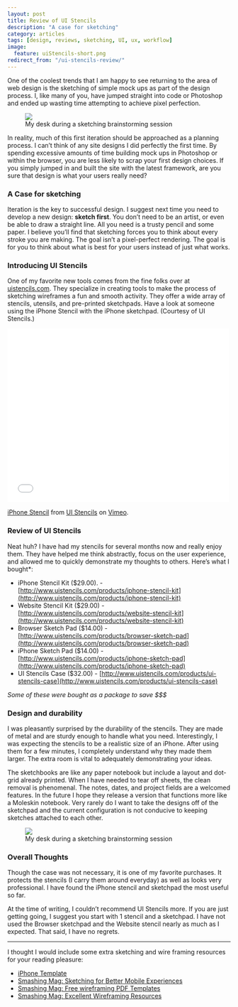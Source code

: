 ```yaml
---
layout: post
title: Review of UI Stencils
description: "A case for sketching"
category: articles
tags: [design, reviews, sketching, UI, ux, workflow]
image:
  feature: uiStencils-short.png
redirect_from: "/ui-stencils-review/"
---
```


One of the coolest trends that I am happy to see returning to the area of web design is the sketching of simple mock ups as part of the design process. I, like many of you, have jumped straight into code or Photoshop and ended up wasting time attempting to achieve pixel perfection.  

<figure>
	<a href="{{ site.url }}/images/uiStencils-myDesk.jpg"><img src="{{ site.url }}/images/uiStencils-myDesk.jpg"></a>
	<figcaption>My desk during a sketching brainstorming session</figcaption>
</figure>

In reality, much of this first iteration should be approached as a planning process. I can’t think of any site designs I did perfectly the first time. By spending excessive amounts of time building mock ups in Photoshop or within the browser, you are less likely to scrap your first design choices. If you simply jumped in and built the site with the latest framework, are you sure that design is what your users really need?  

### A Case for sketching

Iteration is the key to successful design. I suggest next time you need to develop a new design: **sketch first**. You don’t need to be an artist, or even be able to draw a straight line. All you need is a trusty pencil and some paper. I believe you’ll find that sketching forces you to think about every stroke you are making. The goal isn’t a pixel-perfect rendering. The goal is for you to think about what is best for your users instead of just what works.

### Introducing UI Stencils

One of my favorite new tools comes from the fine folks over at [uistencils.com](http://www.uistencils.com/). They specialize in creating tools to make the process of sketching wireframes a fun and smooth activity. They offer a wide array of stencils, utensils, and pre-printed sketchpads. Have a look at someone using the iPhone Stencil with the iPhone sketchpad. (Courtesy of UI Stencils.)

<iframe src="//player.vimeo.com/video/52961899?title=0&amp;byline=0&amp;portrait=0" width="500" height="391" frameborder="0" webkitallowfullscreen mozallowfullscreen allowfullscreen></iframe> <p><a href="http://vimeo.com/52961899">iPhone Stencil</a> from <a href="http://vimeo.com/uistencils">UI Stencils</a> on <a href="https://vimeo.com">Vimeo</a>.</p>  

### Review of UI Stencils

Neat huh? I have had my stencils for several months now and really enjoy them. They have helped me think abstractly, focus on the user experience, and allowed me to quickly demonstrate my thoughts to others. Here’s what I bought*:

* iPhone Stencil Kit ($29.00). - [http://www.uistencils.com/products/iphone-stencil-kit](http://www.uistencils.com/products/iphone-stencil-kit)
* Website Stencil Kit ($29.00) - [http://www.uistencils.com/products/website-stencil-kit](http://www.uistencils.com/products/website-stencil-kit)
* Browser Sketch Pad ($14.00) - [http://www.uistencils.com/products/browser-sketch-pad](http://www.uistencils.com/products/browser-sketch-pad)
* iPhone Sketch Pad ($14.00) - [http://www.uistencils.com/products/iphone-sketch-pad](http://www.uistencils.com/products/iphone-sketch-pad)
* UI Stencils Case ($32.00) - [http://www.uistencils.com/products/ui-stencils-case](http://www.uistencils.com/products/ui-stencils-case)

*Some of these were bought as a package to save $$$*

### Design and durability

I was pleasantly surprised by the durability of the stencils. They are made of metal and are sturdy enough to handle what you need. Interestingly, I was expecting the stencils to be a realistic size of an iPhone. After using them for a few minutes, I completely understand why they made them larger. The extra room is vital to adequately demonstrating your ideas.

The sketchbooks are like any paper notebook but include a layout and dot-grid already printed. When I have needed to tear off sheets, the clean removal is phenomenal. The notes, dates, and project fields are a welcomed features. In the future I hope they release a version that functions more like a Moleskin notebook. Very rarely do I want to take the designs off of the sketchpad and the current configuration is not conducive to keeping sketches attached to each other.

<figure>
	<a href="{{ site.url }}/images/uiStencils-inUse.jpg"><img src="{{ site.url }}/images/uiStencils-inUse.jpg"></a>
	<figcaption>My desk during a sketching brainstorming session</figcaption>
</figure>

### Overall Thoughts

Though the case was not necessary, it is one of my favorite purchases. It protects the stencils (I carry them around everyday) as well as looks very professional. I have found the iPhone stencil and sketchpad the most useful so far.

At the time of writing, I couldn’t recommend UI Stencils more. If you are just getting going, I suggest you start with 1 stencil and a sketchpad. I have not used the Browser sketchpad and the Website stencil nearly as much as I expected. That said, I have no regrets.

<hr>

I thought I would include some extra sketching and wire framing resources for your reading pleasure:

* [iPhone Template](http://cdn.shopify.com/s/files/1/0042/9602/files/iphoneSketchpad_letter_v9-BW.pdf?338)
* [Smashing Mag: Sketching for Better Mobile Experiences](http://uxdesign.smashingmagazine.com/2013/06/24/sketching-for-better-mobile-experiences/)
* [Smashing Mag: Free wireframing PDF Templates](http://www.smashingmagazine.com/2010/03/29/free-printable-sketching-wireframing-and-note-taking-pdf-templates/)
* [Smashing Mag: Excellent Wireframing Resources](http://www.smashingmagazine.com/2009/09/01/35-excellent-wireframing-resources/)